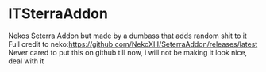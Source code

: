# ITSterraAddon
Nekos Seterra Addon but made by a dumbass that adds random shit to it
Full credit to neko:https://github.com/NekoXIII/SeterraAddon/releases/latest
Never cared to put this on github till now, i will not be making it look nice, deal with it
